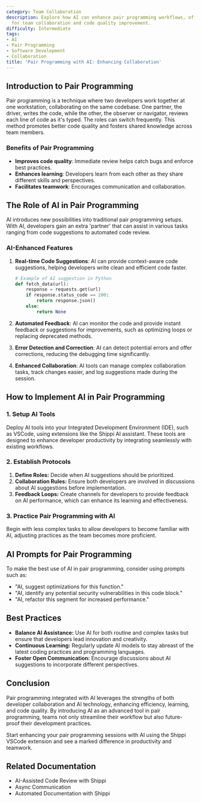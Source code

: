 ```yaml
---
category: Team Collaboration
description: Explore how AI can enhance pair programming workflows, offering new possibilities
  for team collaboration and code quality improvement.
difficulty: Intermediate
tags:
- AI
- Pair Programming
- Software Development
- Collaboration
title: 'Pair Programming with AI: Enhancing Collaboration'
---
```


## Introduction to Pair Programming

Pair programming is a technique where two developers work together at one workstation, collaborating on the same codebase. One partner, the driver, writes the code, while the other, the observer or navigator, reviews each line of code as it's typed. The roles can switch frequently. This method promotes better code quality and fosters shared knowledge across team members.

### Benefits of Pair Programming
- **Improves code quality**: Immediate review helps catch bugs and enforce best practices.
- **Enhances learning**: Developers learn from each other as they share different skills and perspectives.
- **Facilitates teamwork**: Encourages communication and collaboration.

## The Role of AI in Pair Programming

AI introduces new possibilities into traditional pair programming setups. With AI, developers gain an extra 'partner' that can assist in various tasks ranging from code suggestions to automated code review.

### AI-Enhanced Features

1. **Real-time Code Suggestions**:
   AI can provide context-aware code suggestions, helping developers write clean and efficient code faster. 
   ```python
   # Example of AI suggestion in Python
   def fetch_data(url):
       response = requests.get(url)
       if response.status_code == 200:
           return response.json()
       else:
           return None
   ```
2. **Automated Feedback**:
   AI can monitor the code and provide instant feedback or suggestions for improvements, such as optimizing loops or replacing deprecated methods.

3. **Error Detection and Correction**:
   AI can detect potential errors and offer corrections, reducing the debugging time significantly.
   
4. **Enhanced Collaboration**:
   AI tools can manage complex collaboration tasks, track changes easier, and log suggestions made during the session.

## How to Implement AI in Pair Programming

### 1. Setup AI Tools
Deploy AI tools into your Integrated Development Environment (IDE), such as VSCode, using extensions like the Shippi AI assistant. These tools are designed to enhance developer productivity by integrating seamlessly with existing workflows.

### 2. Establish Protocols
1. **Define Roles:** Decide when AI suggestions should be prioritized.
2. **Collaboration Rules:** Ensure both developers are involved in discussions about AI suggestions before implementation.
3. **Feedback Loops:** Create channels for developers to provide feedback on AI performance, which can enhance its learning and effectiveness.

### 3. Practice Pair Programming with AI
Begin with less complex tasks to allow developers to become familiar with AI, adjusting practices as the team becomes more proficient.

## AI Prompts for Pair Programming

To make the best use of AI in pair programming, consider using prompts such as:
- "AI, suggest optimizations for this function."
- "AI, identify any potential security vulnerabilities in this code block."
- "AI, refactor this segment for increased performance."

## Best Practices
- **Balance AI Assistance:** Use AI for both routine and complex tasks but ensure that developers lead innovation and creativity.
- **Continuous Learning:** Regularly update AI models to stay abreast of the latest coding practices and programming languages.
- **Foster Open Communication:** Encourage discussions about AI suggestions to incorporate different perspectives.

## Conclusion
Pair programming integrated with AI leverages the strengths of both developer collaboration and AI technology, enhancing efficiency, learning, and code quality. By introducing AI as an advanced tool in pair programming, teams not only streamline their workflow but also future-proof their development practices.

Start enhancing your pair programming sessions with AI using the Shippi VSCode extension and see a marked difference in productivity and teamwork.

## Related Documentation
- AI-Assisted Code Review with Shippi
- Async Communication
- Automated Documentation with Shippi

